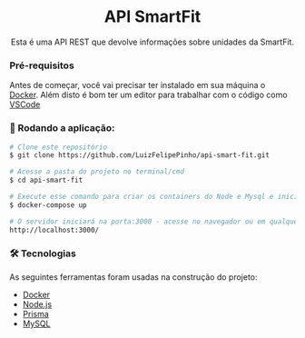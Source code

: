 <h1 align="center">API SmartFit</h1>
<p align="center">Esta é uma API REST que devolve informações sobre unidades da SmartFit.</p>

### Pré-requisitos

Antes de começar, você vai precisar ter instalado em sua máquina o [Docker](https://www.docker.com/). 
 Além disto é bom ter um editor para trabalhar com o código como [VSCode](https://code.visualstudio.com/)

### 🎲 Rodando a aplicação:

```bash
# Clone este repositório
$ git clone https://github.com/LuizFelipePinho/api-smart-fit.git

# Acesse a pasta do projeto no terminal/cmd
$ cd api-smart-fit

# Execute esse comando para criar os containers do Node e Mysql e iniciar a aplicação  
$ docker-compose up 

# O servidor iniciará na porta:3000 - acesse no navegador ou em qualquer software para teste de API o link 
http://localhost:3000/

```

### 🛠 Tecnologias

As seguintes ferramentas foram usadas na construção do projeto:

- [Docker](https://www.docker.com/)
- [Node.js](https://nodejs.org/en/)
- [Prisma](https://www.prisma.io/)
- [MySQL](https://www.mysql.com/)




